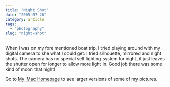 ```yaml
---
title: "Night Shot"
date: "2005-07-26"
category: article
tags:
  - "photography"
slug: "night-shot"
---
```


When I was on my fore mentioned boat trip, I tried playing around with my digital camera to she what I could get. I tried silhouette, mirrored and night shots. The camera has no special self lighting system for night, it just leaves the shutter open for longer to allow more light in. Good job there was some kind of moon that night!

<!-- ![Reflection](/images/glasses.jpg-thumb_140_105.jpg) -->
<!-- ![night](/images/night.jpg-thumb_140_105.jpg) -->
<!-- ![silouhette](/images/rutdark.jpg-thumb_140_105.jpg) -->

Go to [My iMac Homepage](https://homepage.mac.com/seanchamberlin/Menu4.html) to see larger versions of some of my pictures.
